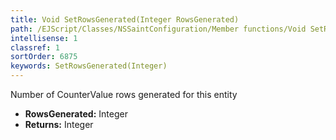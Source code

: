```yaml
---
title: Void SetRowsGenerated(Integer RowsGenerated)
path: /EJScript/Classes/NSSaintConfiguration/Member functions/Void SetRowsGenerated(Integer p_0)
intellisense: 1
classref: 1
sortOrder: 6875
keywords: SetRowsGenerated(Integer)
---
```



Number of CounterValue rows generated for this entity



* **RowsGenerated:** Integer
* **Returns:** Integer


